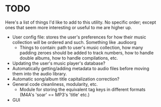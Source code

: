 TODO
====

Here's a list of things I'd like to add to this utility. No specific order; except ones that seem more interesting or useful to me are higher up.

* User config file: stores the user's preferences for how their music collection will be ordered and such. Something like .audioorg
	* Things to contain: path to user's music collection, how many padding zeroes should be added to track numbers, how to handle double albums, how to handle compilations, etc.
* Updating the user's music player's database?
* Automatically getting/adding metadata to audio files before moving them into the audio library.
* Automatic song/album title capitalization correction?
* General code cleanliness, modularity, etc.
	* Module for storing the equivalent tag keys in different formats (M4A's 'soar' == MP3's 'title' etc.)
* GUI
